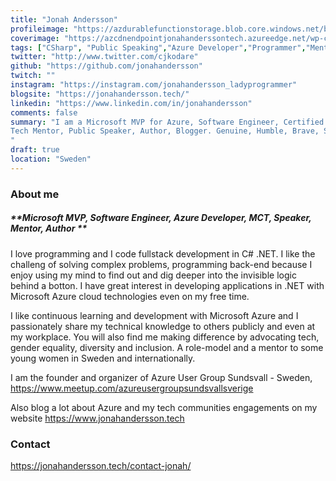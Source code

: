```yaml
---
title: "Jonah Andersson"
profileimage: "https://azdurablefunctionstorage.blob.core.windows.net/blogcontent/JonahAndersson_ProfilePhoto.jpg"
coverimage: "https://azcdnendpointjonahanderssontech.azureedge.net/wp-content/uploads/2020/05/CoverPageStartPage.png"
tags: ["CSharp", "Public Speaking","Azure Developer","Programmer","Mentorship", "AzureMVP", "DotNet", "Fullstack", "Microsoft Certified Trainer"]
twitter: "http://www.twitter.com/cjkodare"
github: "https://github.com/jonahandersson"
twitch: ""
instagram: "https://instagram.com/jonahandersson_ladyprogrammer"
blogsite: "https://jonahandersson.tech/"
linkedin: "https://www.linkedin.com/in/jonahandersson"
comments: false
summary: "I am a Microsoft MVP for Azure, Software Engineer, Certified Azure Developer, Microsoft Certified Trainer
Tech Mentor, Public Speaker, Author, Blogger. Genuine, Humble, Brave, Sincere. Love Learning! 
"
draft: true
location: "Sweden"
---
```



### About me
##### **Microsoft MVP, Software Engineer, Azure Developer, MCT, Speaker, Mentor, Author **


I love programming and I code fullstack development in C# .NET. I like the challeng of solving complex problems, programming back-end because I enjoy using my mind to find out and dig 
deeper into the invisible logic behind a botton. I have great interest in developing applications in .NET with Microsoft Azure cloud technologies even on my free time. 

I like continuous learning and development with Microsoft Azure and I passionately share my technical knowledge to others publicly and even at my workplace.
You will also find me making difference by advocating tech, gender equality, diversity and inclusion. 
A role-model and a mentor to some young women in Sweden and internationally. 

I am the founder and organizer of Azure User Group Sundsvall - Sweden, https://www.meetup.com/azureusergroupsundsvallsverige

Also blog a lot about Azure and my tech communities engagements on my website https://www.jonahandersson.tech


### Contact

https://jonahandersson.tech/contact-jonah/ 
